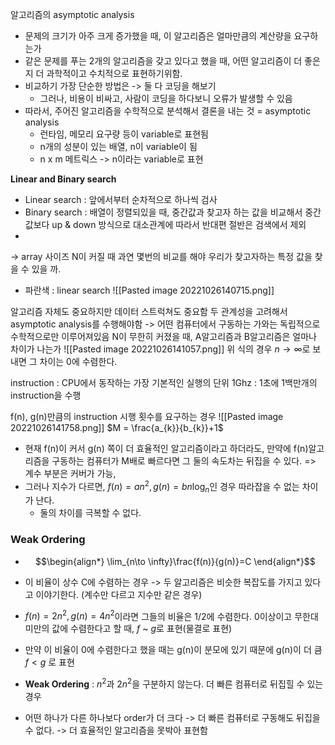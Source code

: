 알고리즘의 asymptotic analysis

- 문제의 크기가 아주 크게 증가했을 때, 이 알고리즘은 얼마만큼의 계산량을 요구하는가
- 같은 문제를 푸는 2개의 알고리즘을 갖고 있다고 했을 때, 어떤 알고리즘이 더 좋은지 더 과학적이고 수치적으로 표현하기위함.
- 비교하기 가장 단순한 방법은 -> 둘 다 코딩을 해보기
	- 그러나, 비용이 비싸고, 사람이 코딩을 하다보니 오류가 발생할 수 있음
- 따라서, 주어진 알고리즘을 수학적으로 분석해서 결론을 내는 것 = asymptotic analysis
	-  런타임, 메모리 요구량 등이 variable로 표현됨
	- n개의 성분이 있는 배열, n이 variable이 됨
	- n x m 메트릭스 -> n이라는 variable로 표현

__Linear and Binary search__
- Linear search : 앞에서부터 순차적으로 하나씩 검사
- Binary search : 배열이 정렬되있을 때, 중간값과 찾고자 하는 값을 비교해서 중간값보다 up & down 방식으로 대소관계에 따라서 반대편 절반은 검색에서 제외
-
-> array 사이즈 N이 커질 때 과연 몇번의 비교를 해야 우리가 찾고자하는 특정 값을 찾을 수 있을 까.
- 파란색 : linear search
![[Pasted image 20221026140715.png]]

알고리즘 자체도 중요하지만 데이터 스트럭쳐도 중요함
두 관계성을 고려해서 asymptotic analysis를 수행해야함
-> 어떤 컴퓨터에서 구동하는 가와는 독립적으로 수학적으로만 이루어져있음
N이 무한히 커졌을 때, A알고리즘과 B알고리즘은 얼마나 차이가 나는가
![[Pasted image 20221026141057.png]]
위 식의 경우 $n \rightarrow \infty$로 보내면 그 차이는 0에 수렴한다.

instruction : CPU에서 동작하는 가장 기본적인 실행의 단위
1Ghz : 1초에 1백만개의 instruction을 수행

f(n), g(n)만큼의 instruction 시행 횟수를 요구하는 경우
![[Pasted image 20221026141758.png]]
$M = \frac{a_{k}}{b_{k}}+1$
- 현재 f(n)이 커서 g(n) 쪽이 더 효율적인 알고리즘이라고 하더라도, 만약에 f(n)알고리즘을 구동하는 컴퓨터가 M배로 빠르다면 그 둘의 속도차는 뒤집을 수 있다. => 계수 부분은 커버가 가능,
- 그러나 지수가 다르면, $f(n)=an^{2},\, g(n)=b n\log_{n}$인 경우 따라잡을 수 없는 차이가 난다.
	- 둘의 차이를 극복할 수 없다.

### Weak Ordering
- $$\begin{align*}
\lim_{n\to \infty}\frac{f(n)}{g(n)}=C
\end{align*}$$
- 이 비율이 상수 C에 수렴하는 경우 -> 두 알고리즘은 비슷한 복잡도를 가지고 있다고 이야기한다. (계수만 다르고 지수만 같은 경우)
- $f(n)=2n^{2}, g(n)=4n^{2}$이라면 그들의 비율은 1/2에 수렴한다. 0이상이고 무한대 미만의 값에 수렴한다고 할 때, $f$ \~ $g$로 표현(물결로 표현)
- 만약 이 비율이 0에 수렴한다고 했을 때는 g(n)이 분모에 있기 때문에 g(n)이 더 큼 $f<g$ 로 표현

- __Weak Ordering__ : $n^2$과 $2n^2$을 구분하지 않는다. 더 빠른 컴퓨터로 뒤집힐 수 있는 경우
- 어떤 하나가 다른 하나보다 order가 더 크다 -> 더 빠른 컴퓨터로 구동해도 뒤집을 수 없다. -> 더 효율적인 알고리즘을 못박아 표현함